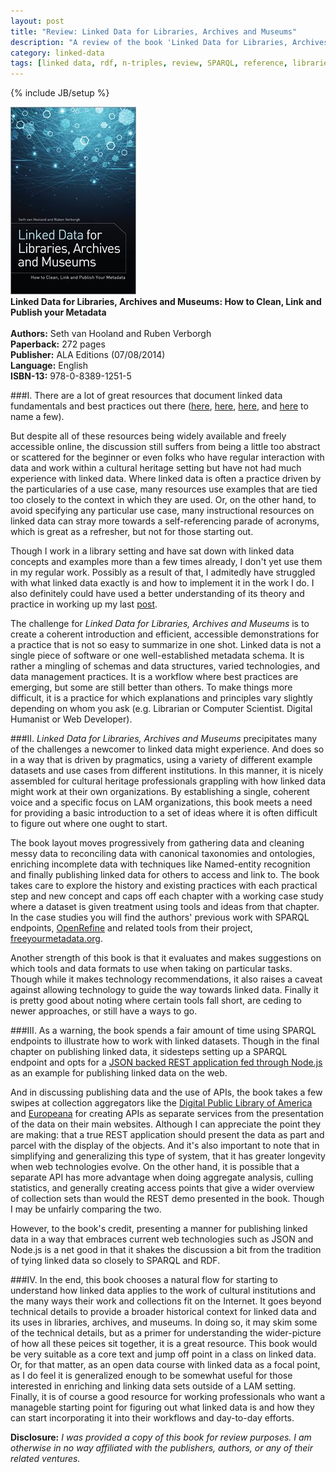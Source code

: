 ```yaml
---
layout: post
title: "Review: Linked Data for Libraries, Archives and Museums"
description: "A review of the book 'Linked Data for Libraries, Archives and Musuems: How to Clean, Link and Publish Your Metadata' by Seth van Hooland and Ruben Verborgh"
category: linked-data
tags: [linked data, rdf, n-triples, review, SPARQL, reference, libraries, museums, archives]
---
```

{% include JB/setup %}

<div class="figure float_left"><img class="blog_post" src="/assets/images/posts/2014/08/ldlam.jpg" title="Image of book cover for Linked Data for Libraries, Archives and Museums" alt="Image of book cover for Linked Data for Libraries, Archives and Museums"/>
<div class="figcaption" style="text-align: left;"><b>Linked Data for Libraries, Archives and Museums: How to Clean, Link and Publish your Metadata</b><br/><br/>
<b>Authors:</b> Seth van Hooland and Ruben Verborgh <br/>
<b>Paperback:</b> 272 pages <br/>
<b>Publisher:</b> ALA Editions (07/08/2014) <br/>
<b>Language:</b> English<br/>
<b>ISBN-13:</b> 978-0-8389-1251-5 </div></div>

###I.
There are a lot of great resources that document linked data fundamentals and best practices out there ([here](http://lodlam.net), [here](http://kcoyle.net/presentations/links.html), [here](http://www.w3.org/standards/semanticweb/), and [here](http://www.clir.org/pubs/reports/pub152/LinkedDataWorkshop.pdf) to name a few).  

But despite all of these resources being widely available and freely accessible online, the discussion still suffers from being a little too abstract or scattered for the beginner or even folks who have regular interaction with data and work within a cultural heritage setting but have not had much experience with linked data. Where linked data is often a practice driven by the particularies of a use case, many resources use examples that are tied too closely to the context in which they are used. Or, on the other hand, to avoid specifying any particular use case, many instructional resources on linked data can stray more towards a self-referencing parade of acronyms, which is great as a refresher, but not for those starting out.

Though I work in a library setting and have sat down with linked data concepts and examples more than a few times already, I don't yet use them in my regular work. Possibly as a result of that, I admitedly have struggled with what linked data exactly is and how to implement it in the work I do. I also definitely could have used a better understanding of its theory and practice in working up my last [post](/museums/2014/05/29/analyzing_degenerate_art/).

The challenge for <i>Linked Data for Libraries, Archives and Museums</i> is to create a coherent introduction and efficient, accessible demonstrations for a practice that is not so easy to summarize in one shot. Linked data is not a single piece of software or one well-established metadata schema. It is rather a mingling of schemas and data structures, varied technologies, and data management practices. It is a workflow where best practices are emerging, but some are still better than others. To make things more difficult, it is a practice for which explanations and principles vary slightly depending on whom you ask (e.g. Librarian or Computer Scientist. Digital Humanist or Web Developer). 

###II.
<i>Linked Data for Libraries, Archives and Museums</i> precipitates many of the challenges a newcomer to linked data might experience. And does so in a way that is driven by pragmatics, using a variety of different example datasets and use cases from different institutions. In this manner, it is nicely assembled for cultural heritage professionals grappling with how linked data might work at their own organizations. By establishing a single, coherent voice and a specific focus on LAM organizations, this book meets a need for providing a basic introduction to a set of ideas where it is often difficult to figure out where one ought to start.

The book layout moves progressively from gathering data and cleaning messy data to reconciling data with canonical taxonomies and ontologies, enriching incomplete data with techniques like Named-entity recognition and finally publishing linked data for others to access and link to. The book takes care to explore the history and existing practices with each practical step and new concept and caps off each chapter with a working case study where a dataset is given treatment using tools and ideas from that chapter. In the case studies you will find the authors' previous work with SPARQL endpoints, [OpenRefine](http://openrfine.org) and related tools from their project, [freeyourmetadata.org](http://freeyourmetadata.org).

Another strength of this book is that it evaluates and makes suggestions on which tools and data formats to use when taking on particular tasks. Though while it makes technology recommendations, it also raises a caveat against allowing technology to guide the way towards linked data. Finally it is pretty good about noting where certain tools fall short, are ceding to newer approaches, or still have a ways to go.

###III.
As a warning, the book spends a fair amount of time using SPARQL endpoints to illustrate how to work with linked datasets. Though in the final chapter on publishing linked data, it sidesteps setting up a SPARQL endpoint and opts for a [JSON backed REST application fed through Node.js](https://github.com/RubenVerborgh/DataPublicationPlatform) as an example for publishing linked data on the web. 

And in discussing publishing data and the use of APIs, the book takes a few swipes at collection aggregators like the [Digital Public Library of America](http://dpla.org) and [Europeana](http://www.europeana.eu/) for creating APIs as separate services from the presentation of the data on their main websites. Although I can appreciate the point they are making: that a true REST application should present the data as part and parcel with the display of the objects. And it's also important to note that in simplifying and generalizing this type of system, that it has greater longevity when web technologies evolve. On the other hand, it is possible that a separate API has more advantage when doing aggregate analysis, culling statistics, and generally creating access points that give a wider overview of collection sets than would the REST demo presented in the book. Though I may be unfairly comparing the two. 

However, to the book's credit, presenting a manner for publishing linked data in a way that embraces current web technologies such as JSON and Node.js is a net good in that it shakes the discussion a bit from the tradition of tying linked data so closely to SPARQL and RDF.

###IV.
In the end, this book chooses a natural flow for starting to understand how linked data applies to the work of cultural institutions and the many ways their work and collections fit on the Internet. It goes beyond technical details to provide a broader historical context for linked data and its uses in libraries, archives, and museums. In doing so, it may skim some of the technical details, but as a primer for understanding the wider-picture of how all these peices sit together, it is a great resource. This book would be very suitable as a core text and jump off point in a class on linked data. Or, for that matter, as an open data course with linked data as a focal point, as I do feel it is generalized enough to be somewhat useful for those interested in enriching and linking data sets outside of a LAM setting. Finally, it is of course a good resource for working professionals who want a manageble starting point for figuring out what linked data is and how they can start incorporating it into their workflows and day-to-day efforts. 


<b>Disclosure:</b> <i>I was provided a copy of this book for review purposes. I am otherwise in no way affiliated with the publishers, authors, or any of their related ventures.</i>

